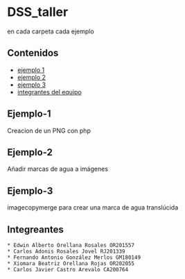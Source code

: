 # DSS_taller

en cada carpeta cada ejemplo

## Contenidos
* [ejemplo 1](#Ejemplo-1)
* [ejemplo 2](#Ejemplo-2)
* [ejemplo 3](#Ejemplo-3)
* [integrantes del equipo](#Integreantes)

## Ejemplo-1
Creacion de un PNG con php

## Ejemplo-2
Añadir marcas de agua a imágenes

## Ejemplo-3
 imagecopymerge para crear una marca de agua translúcida

## Integreantes

```
* Edwin Alberto Orellana Rosales OR201557
* Carlos Adonis Rosales Jovel RJ201339
* Fernando Antonio González Merlos GM180149
* Xiomara Beatriz Orellana Rojas OR202055
* Carlos Javier Castro Arevalo CA200764

```
